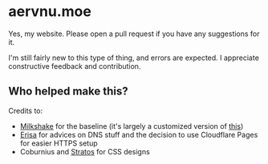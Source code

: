 # aervnu.moe

Yes, my website. Please open a pull request if you have any suggestions for it. 

I'm still fairly new to this type of thing, and errors are expected. I appreciate constructive feedback and contribution.

## Who helped make this?

Credits to:
- [Milkshake](https://github.com/FloatingMilkshake) for the baseline (it's largely a customized version of [this](https://github.com/FloatingMilkshake/floatingmilkshake.com))
- [Erisa](https://github.com/Erisa) for advices on DNS stuff and the decision to use Cloudflare Pages for easier HTTPS setup
- Coburnius and [Stratos](https://github.com/sthivaios) for CSS designs
